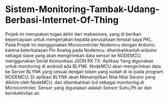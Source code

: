 # Sistem-Monitoring-Tambak-Udang-Berbasi-Internet-Of-Thing
Projek ini merupakan tugas akhir dari mahasiswa, yang di berikan kepercayaan untuk mengerjakan kepada perusahaan tempat saya PKL.
Pada Projek Ini menggunakan Microcontroler Nodemcu dengan Arduino. karena keterbatasan Pin Analog pada Nodemcu. ditambahkanlah arduino sebagai slave yang akan mengirimkan data
sensor ke NODEMCU, menggunakan Serial Komunikasi JSON RX TX. Aplikasi Yang digunakan untuk monitoring di android ada BLYNK.
NodeMCU akan mengirimkan data ke Server BLYNK yang sesuai dengan token yang sudah di isi pada program NODEMCU. Di aplikasi BLYNK akan Menampilkan Nilai Nilai Sensor 
yang dikirim oleh NodeMCU. dan ditambahkan lcd sebagai monitoring di Microcontroler. 
Sensor yang digunakan adalah Sensor Suhu,Ph air dan konduktivitas air.

